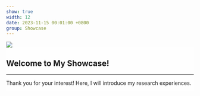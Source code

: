 ```yaml
---
show: true
width: 12
date: 2023-11-15 00:01:00 +0800
group: Showcase
---
```

<div style="height: 260px; overflow: auto;">
    <img data-src="{{ 'assets/images/covers/筋膜撕裂.jpg' | relative_url }}" class="lazy w-100 rounded-sm" src="{{ '/assets/images/empty_300x200.png' | relative_url }}">
    <div class="card-img-overlay" style="overflow: scroll; background: rgb(255,255,255,0.8)">
        <h2 class="p-4">Welcome to My Showcase!</h2>        
        <hr />
        <p class="p-4">
            Thank you for your interest! Here, I will introduce my research experiences. 
        </p>
    </div>
</div>
